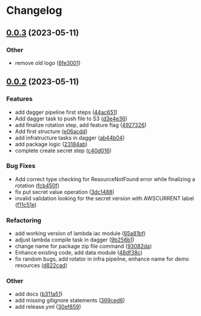 # Changelog

## [0.0.3](https://github.com/Excoriate/aws-secrets-rotation-lambda/compare/v0.0.2...v0.0.3) (2023-05-11)


### Other

* remove old logo ([6fe3001](https://github.com/Excoriate/aws-secrets-rotation-lambda/commit/6fe3001540d5b51c43cc58ac71c3474df058a589))

## [0.0.2](https://github.com/Excoriate/aws-secrets-rotation-lambda/compare/v0.0.1...v0.0.2) (2023-05-11)


### Features

* add dagger pipeline first steps ([44ac651](https://github.com/Excoriate/aws-secrets-rotation-lambda/commit/44ac6514006922f91535ce09dfb5835c18365689))
* Add dagger task to push file to S3 ([d3e4e36](https://github.com/Excoriate/aws-secrets-rotation-lambda/commit/d3e4e369d17562e6f633318721e0f522af00949c))
* add finalize rotation step, add feature flag ([4927326](https://github.com/Excoriate/aws-secrets-rotation-lambda/commit/4927326448b67fee96d41e05525a381e5933505d))
* Add first structure ([e06acdd](https://github.com/Excoriate/aws-secrets-rotation-lambda/commit/e06acddca8db48163d70354b932c3e3bbec5fc7d))
* add infratructure tasks in dagger ([ab44b04](https://github.com/Excoriate/aws-secrets-rotation-lambda/commit/ab44b042e7dc84f1976e30fc4e4cea069c24fd4d))
* add package logic ([23184ab](https://github.com/Excoriate/aws-secrets-rotation-lambda/commit/23184ab142b31e8ce8131bfe8f62905a3f739951))
* complete create secret step ([c40d016](https://github.com/Excoriate/aws-secrets-rotation-lambda/commit/c40d0166163786e628c55012764d8c73cb493e42))


### Bug Fixes

* Add correct type checking for ResourceNotFound error while finalizing a rotation ([fcb450f](https://github.com/Excoriate/aws-secrets-rotation-lambda/commit/fcb450f05898eba9ca6455d10029306be06ff0ce))
* fix put secret value operation ([3dc1488](https://github.com/Excoriate/aws-secrets-rotation-lambda/commit/3dc148882157faa5af021b959f4534e5c08623b8))
* invalid validation looking for the secret version with AWSCURRENT label ([f11c51e](https://github.com/Excoriate/aws-secrets-rotation-lambda/commit/f11c51ed8bce5634452dd9ecb707bca4041b757c))


### Refactoring

* add working version of lambda iac module ([65a81bf](https://github.com/Excoriate/aws-secrets-rotation-lambda/commit/65a81bf76238c3a3c331f293c6ff8901e12910a6))
* adjust lambda compile task in dagger ([9b256b1](https://github.com/Excoriate/aws-secrets-rotation-lambda/commit/9b256b1c1fd2b3b72fdcc22263a1e8e2f82f6f16))
* change name for package zip file command ([93082da](https://github.com/Excoriate/aws-secrets-rotation-lambda/commit/93082da31ba8c453073bd9c674e2eb29a0744186))
* Enhance existing code, add data module ([48df38c](https://github.com/Excoriate/aws-secrets-rotation-lambda/commit/48df38ca070e74062fa2c53e572814fc910e6351))
* fix random bugs, add rotator in infra pipeilne, enhance name for demo resources ([d822cad](https://github.com/Excoriate/aws-secrets-rotation-lambda/commit/d822cad5131706a3aa799959631dad413742d89f))


### Other

* add docs ([b311a51](https://github.com/Excoriate/aws-secrets-rotation-lambda/commit/b311a517f72af01c4643c15aff993c100f687748))
* add missing gitignore statements ([369ced6](https://github.com/Excoriate/aws-secrets-rotation-lambda/commit/369ced619315068d3c67c76006e9ff1e99fa1181))
* add release.yml ([30ef859](https://github.com/Excoriate/aws-secrets-rotation-lambda/commit/30ef859584a0a08637487c8aeac61c857f53125c))
